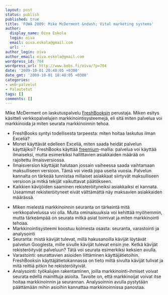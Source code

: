 ```yaml
---
layout: post
status: publish
published: true
title: 'FOWA 2009: Mike McDerment &ndash; Vital marketing systems'
author:
  display_name: Oiva Eskola
  login: oiva
  email: oiva.eskola@gmail.com
  url: ''
author_login: oiva
author_email: oiva.eskola@gmail.com
wordpress_id: 704
wordpress_url: http://www.bobs.fi/oiva/?p=704
date: '2009-10-01 20:48:05 +0300'
date_gmt: '2009-10-01 18:48:05 +0300'
categories:
- web-palvelut
- Palautetut
tags: []
comments: []
---
```

<p>Mike McDerment on laskutuspalvelu <a href="http://www.freshbooks.com/">FreshBooksin</a> perustaja. Miken esitys k&auml;sitteli verkkopalvelujen markkinointisysteemej&auml;, eli sit&auml; miten palvelua voi markkinoida ja miten seurata markkinoinnin tehoa.</p>
<ul>
<li> FreshBooks syntyi todellisesta tarpeesta: miten hoitaa laskutus ilman Exceli&auml;?</li>
<li>Monet k&auml;ytt&auml;v&auml;t edelleen Exceli&auml;, miten saada heid&auml;t palvelun k&auml;ytt&auml;jiksi? FreshBooks k&auml;ytt&auml;&auml; <a title="Wikipedia: freemium" href="http://fi.wikipedia.org/wiki/Freemium">freemium</a>-mallia: palvelua voi k&auml;ytt&auml;&auml; ilmaiseksi, mutta esimerkiksi hallittavien asiakkaiden m&auml;&auml;r&auml;&auml; on rajoitettu ilmaisversiossa.</li>
<li>Ilmaisversion k&auml;ytt&auml;j&auml;t halutaan jossain vaiheessa saada vaihtamaan maksulliseen versioon. T&auml;m&auml; voi vied&auml; jopa useita vuosia. Palvelun kannalta on t&auml;rke&auml;&auml; tunnistaa millaiset asiakkaat siirtyv&auml;t maksulliseen versioon ja mitk&auml; tekij&auml;t vaikuttavat p&auml;&auml;t&ouml;kseen.</li>
<li>Kaikkien k&auml;vij&ouml;iden saaminen rekister&ouml;ityneiksi asiakkaiksi ei kannata. Useammat rekister&ouml;ityneet eiv&auml;t v&auml;ltt&auml;m&auml;tt&auml; n&auml;y maksavien asiakkaiden m&auml;&auml;r&auml;ss&auml;.</li>
</ul></p>
<ul>
<li>Miken mielest&auml; markkinoinnin seuranta on t&auml;rkeint&auml; mit&auml; verkkopalvelussa voi olla. Muita ominaisuuksia voi kehitt&auml;&auml; my&ouml;hemmin, mutta t&auml;rke&auml;mp&auml;&auml; on seurata mitk&auml; asiat toimivat ja miten markkinointi tehoaa.</li>
<li>Markkinointisysteemi koostuu kolmesta osasta: seuranta, varastointi ja analysointi</li>
<li>Seuranta: mist&auml; k&auml;vij&auml;t tulevat, mill&auml; hakusanoilla k&auml;vij&auml;t l&ouml;yt&auml;v&auml;t palvelun Googlesta, mille sivulle k&auml;vij&auml;t tulevat ensin jne. Ketk&auml; k&auml;vij&auml;t rekister&ouml;ityv&auml;t palveluun? T&auml;t&auml; voi seurata esimerkiksi keksien avulla.</li>
<li>Varastointi: seurattavien asioiden liitt&auml;minen k&auml;ytt&auml;j&auml;tietoihin. FreshBooksin k&auml;ytt&auml;j&auml;tietokannassa on tieto milt&auml; sivulta k&auml;vij&auml;t tulivat ja mit&auml; reitti&auml; pitkin he rekister&ouml;ityiv&auml;t.</li>
<li>Analysointi: ty&ouml;kalujen rakentaminen, joilla markkinointi-ihmiset voivat seurata edell&auml; mainittuja asioita. Tavoite on, ett&auml; markkinoijat voivat itse hoitaa markkinoinnin ja seurannan. Analysoinnin avulla pystyt&auml;&auml;n p&auml;&auml;tt&auml;m&auml;&auml;n mihin asioihin kannattaa markkinoinnissa panostaa.</li>
</ul></p>
